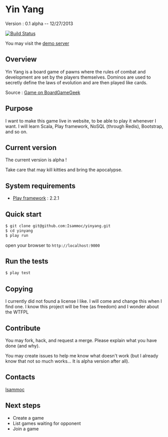# Yin Yang

Version : 0.1 alpha -- 12/27/2013

[![Build Status](https://travis-ci.org/Isammoc/yinyang.png)](https://travis-ci.org/Isammoc/yinyang)

You may visit the [demo server](http://shrouded-plains-7049.herokuapp.com/)

## Overview

Yin Yang is a board game of pawns where the rules of combat and development are
set by the players themselves. Dominos are used to secretly define the laws of
evolution and are then played like cards. 

Source : [Game on BoardGameGeek](http://boardgamegeek.com/boardgame/5236/yin-yang)

## Purpose

I want to make this game live in website, to be able to play it whenever I want.
I will learn Scala, Play framework, NoSQL (through Redis), Bootstrap, and so on.

## Current version

The current version is alpha !

Take care that may kill kitties and bring the apocalypse.

 
## System requirements

 * [Play framework](http://www.playframework.com/) : 2.2.1

## Quick start

```bash
$ git clone git@github.com:Isammoc/yinyang.git
$ cd yinyang
$ play run
```

open your browser to `http://localhost:9000`

## Run the tests

```bash
$ play test
```

## Copying

I currently did not found a license I like. I will come and change this when I
find one.
I know this project will be free (as freedom) and I wonder about the WTFPL

## Contribute

You may fork, hack, and request a merge.
Please explain what you have done (and why).

You may create issues to help me know what doesn't work (but I already know that
not so much works... It is alpha version after all).

## Contacts

[Isammoc](https://github.com/Isammoc)


## Next steps

 * Create a game
 * List games waiting for opponent
 * Join a game
